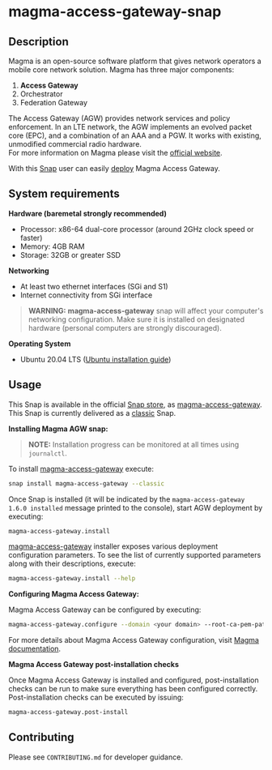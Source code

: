 # magma-access-gateway-snap

## Description

Magma is an open-source software platform that gives network operators a mobile core network
solution. Magma has three major components:

1. **Access Gateway**
2. Orchestrator
3. Federation Gateway

The Access Gateway (AGW) provides network services and policy enforcement. In an LTE network,
the AGW implements an evolved packet core (EPC), and a combination of an AAA and a PGW. It works
with existing, unmodified commercial radio hardware.<br>
For more information on Magma please visit the [official website](https://magmacore.org/).

With this [Snap](https://snapcraft.io/) user can easily [deploy](#Usage) Magma Access Gateway.

## System requirements

**Hardware (baremetal strongly recommended)**

- Processor: x86-64 dual-core processor (around 2GHz clock speed or faster)
- Memory: 4GB RAM
- Storage: 32GB or greater SSD

**Networking**

- At least two ethernet interfaces (SGi and S1)
- Internet connectivity from SGi interface

> **WARNING:** **magma-access-gateway** snap will affect your computer's networking configuration.
> Make sure it is installed on designated hardware (personal computers are strongly discouraged).

**Operating System**

- Ubuntu 20.04 LTS
  ([Ubuntu installation guide](https://help.ubuntu.com/lts/installation-guide/amd64/index.html))

## Usage

This Snap is available in the official [Snap store](https://snapcraft.io/store), as 
[magma-access-gateway](https://snapcraft.io/magma-access-gateway). <br>
This Snap is currently delivered as a [classic](https://snapcraft.io/docs/snap-confinement) Snap.

**Installing Magma AGW snap:**

> **NOTE:** Installation progress can be monitored at all times using `journalctl`.

To install [magma-access-gateway](https://snapcraft.io/magma-access-gateway) execute:

```bash
snap install magma-access-gateway --classic
```

Once Snap is installed (it will be indicated by the `magma-access-gateway 1.6.0 installed`
message printed to the console), start AGW deployment by executing:

```bash
magma-access-gateway.install
```

[magma-access-gateway](https://snapcraft.io/magma-access-gateway) installer exposes various
deployment configuration parameters. To see the list of currently supported parameters along with
their descriptions, execute:

```bash
magma-access-gateway.install --help
```

**Configuring Magma Access Gateway:**

Magma Access Gateway can be configured by executing:

```bash
magma-access-gateway.configure --domain <your domain> --root-ca-pem-path <path to Root CA PEM>
```

For more details about Magma Access Gateway configuration, visit 
[Magma documentation](https://docs.magmacore.org/docs/next/lte/deploy_config_agw).

**Magma Access Gateway post-installation checks**

Once Magma Access Gateway is installed and configured, post-installation checks can be run to 
make sure everything has been configured correctly.<br>
Post-installation checks can be executed by issuing:

```bash
magma-access-gateway.post-install
```

## Contributing

Please see `CONTRIBUTING.md` for developer guidance.
